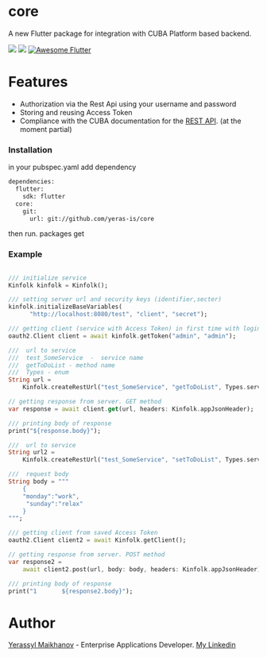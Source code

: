 # core

A new Flutter package for integration with CUBA Platform based backend.

<a href="https://github.com/yeras-is/core/blob/master/LICENSE"><img src="https://img.shields.io/badge/license-APACHE2.0-blue.svg?longCache=true&style=flat-square"></a>
   <a href="https://flutter.dev"><img src="https://img.shields.io/badge/Built%20for-Flutter-blue.svg?longCache=true&style=flat-square"></a>
  <a href="https://github.com/Solido/awesome-flutter">
   <img alt="Awesome Flutter" src="https://img.shields.io/badge/Awesome-Flutter-blue.svg?longCache=true&style=flat-square" />
</a>

# Features
  - Authorization via the Rest Api using your username and password
  - Storing and reusing Access Token
  - Compliance with the CUBA documentation for the [REST API](https://doc.cuba-platform.com/restapi-7.2/). (at the moment partial)

### Installation

in your pubspec.yaml add dependency

```sh
dependencies:
  flutter:
    sdk: flutter
  core:
    git:
      url: git://github.com/yeras-is/core
```
then run.  packages get

### Example 

```dart

/// initialize service
Kinfolk kinfolk = Kinfolk();

/// setting server url and security keys (identifier,secter)
kinfolk.initializeBaseVariables(
      "http://localhost:8080/test", "client", "secret");

/// getting client (service with Access Token) in first time with login,password
oauth2.Client client = await kinfolk.getToken("admin", "admin");

///  url to service 
///  test_SomeService  -  service name 
///  getToDoList - method name
///  Types - enum
String url =
    Kinfolk.createRestUrl("test_SomeService", "getToDoList", Types.services);

// getting response from server. GET method
var response = await client.get(url, headers: Kinfolk.appJsonHeader);

/// printing body of response
print("${response.body}");

///  url to service 
String url2 =
    Kinfolk.createRestUrl("test_SomeService", "setToDoList", Types.services);

///  request body 
String body = """
    {
    "monday":"work",
     "sunday":"relax"
    }
""";

/// getting client from saved Access Token
oauth2.Client client2 = await Kinfolk.getClient();

// getting response from server. POST method
var response2 =
    await client2.post(url, body: body, headers: Kinfolk.appJsonHeader);

/// printing body of response
print("1       ${response2.body}");

```


# Author
[Yerassyl Maikhanov](https://yeras-is.github.io/) - Enterprise Applications Developer. [My Linkedin](https://www.linkedin.com/in/yerassyl-maikhanov-52558b185/)

